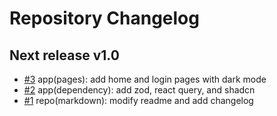 # Repository Changelog

<!--
Changelog Format
- [#issue number](link to issue) {issue title}

NOTE: all lowercase and no ending punctuation marks
-->

## Next release v1.0

- [#3](https://github.com/cyril-deguzman/ntzwlt/issues/3) app(pages): add home and login pages with dark mode
- [#2](https://github.com/cyril-deguzman/ntzwlt/issues/2) app(dependency): add zod, react query, and shadcn
- [#1](https://github.com/cyril-deguzman/ntzwlt/issues/1) repo(markdown): modify readme and add changelog
